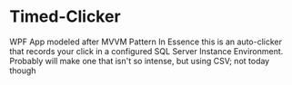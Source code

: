 # Timed-Clicker
WPF App modeled after MVVM Pattern
In Essence this is an auto-clicker that records your click in a configured SQL Server Instance Environment. Probably will make one that isn't so intense, but using CSV; 
not today though
